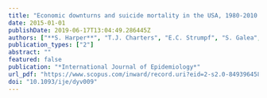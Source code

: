 ```yaml
---
title: "Economic downturns and suicide mortality in the USA, 1980-2010: Observational study"
date: 2015-01-01
publishDate: 2019-06-17T13:04:49.286445Z
authors: ["**S. Harper**", "T.J. Charters", "E.C. Strumpf", "S. Galea", "A. Nandi"]
publication_types: ["2"]
abstract: ""
featured: false
publication: "*International Journal of Epidemiology*"
url_pdf: "https://www.scopus.com/inward/record.uri?eid=2-s2.0-84939645830&doi=10.1093%2fije%2fdyv009&partnerID=40&md5=3066f8588e8ef9393f1a35af50c24683"
doi: "10.1093/ije/dyv009"
---
```


